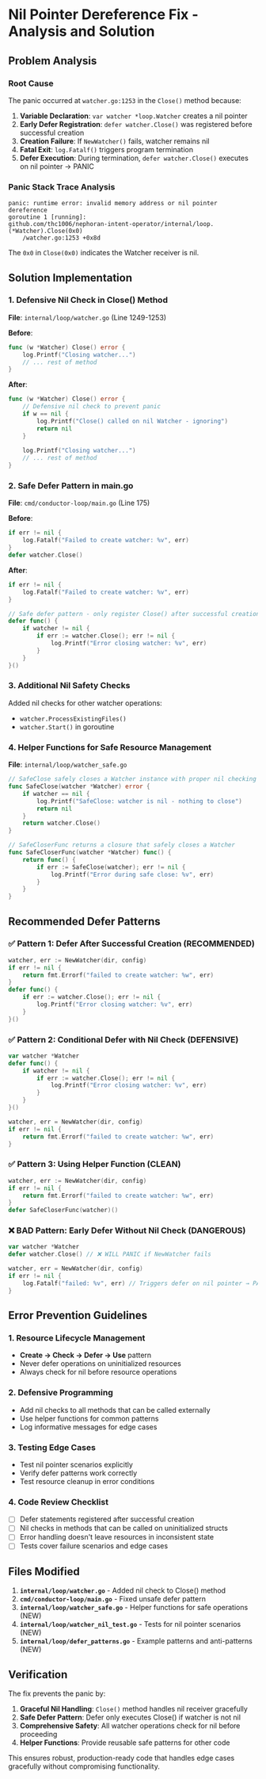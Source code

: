 # Nil Pointer Dereference Fix - Analysis and Solution

## Problem Analysis

### Root Cause
The panic occurred at `watcher.go:1253` in the `Close()` method because:

1. **Variable Declaration**: `var watcher *loop.Watcher` creates a nil pointer
2. **Early Defer Registration**: `defer watcher.Close()` was registered before successful creation
3. **Creation Failure**: If `NewWatcher()` fails, watcher remains nil
4. **Fatal Exit**: `log.Fatalf()` triggers program termination
5. **Defer Execution**: During termination, `defer watcher.Close()` executes on nil pointer → PANIC

### Panic Stack Trace Analysis
```
panic: runtime error: invalid memory address or nil pointer dereference
goroutine 1 [running]:
github.com/thc1006/nephoran-intent-operator/internal/loop.(*Watcher).Close(0x0)
    /watcher.go:1253 +0x8d
```

The `0x0` in `Close(0x0)` indicates the Watcher receiver is nil.

## Solution Implementation

### 1. Defensive Nil Check in Close() Method

**File**: `internal/loop/watcher.go` (Line 1249-1253)

**Before**:
```go
func (w *Watcher) Close() error {
    log.Printf("Closing watcher...")
    // ... rest of method
}
```

**After**:
```go
func (w *Watcher) Close() error {
    // Defensive nil check to prevent panic
    if w == nil {
        log.Printf("Close() called on nil Watcher - ignoring")
        return nil
    }
    
    log.Printf("Closing watcher...")
    // ... rest of method
}
```

### 2. Safe Defer Pattern in main.go

**File**: `cmd/conductor-loop/main.go` (Line 175)

**Before**:
```go
if err != nil {
    log.Fatalf("Failed to create watcher: %v", err)
}
defer watcher.Close()
```

**After**:
```go
if err != nil {
    log.Fatalf("Failed to create watcher: %v", err)
}

// Safe defer pattern - only register Close() after successful creation
defer func() {
    if watcher != nil {
        if err := watcher.Close(); err != nil {
            log.Printf("Error closing watcher: %v", err)
        }
    }
}()
```

### 3. Additional Nil Safety Checks

Added nil checks for other watcher operations:
- `watcher.ProcessExistingFiles()` 
- `watcher.Start()` in goroutine

### 4. Helper Functions for Safe Resource Management

**File**: `internal/loop/watcher_safe.go`

```go
// SafeClose safely closes a Watcher instance with proper nil checking
func SafeClose(watcher *Watcher) error {
    if watcher == nil {
        log.Printf("SafeClose: watcher is nil - nothing to close")
        return nil
    }
    return watcher.Close()
}

// SafeCloserFunc returns a closure that safely closes a Watcher
func SafeCloserFunc(watcher *Watcher) func() {
    return func() {
        if err := SafeClose(watcher); err != nil {
            log.Printf("Error during safe close: %v", err)
        }
    }
}
```

## Recommended Defer Patterns

### ✅ Pattern 1: Defer After Successful Creation (RECOMMENDED)
```go
watcher, err := NewWatcher(dir, config)
if err != nil {
    return fmt.Errorf("failed to create watcher: %w", err)
}
defer func() {
    if err := watcher.Close(); err != nil {
        log.Printf("Error closing watcher: %v", err)
    }
}()
```

### ✅ Pattern 2: Conditional Defer with Nil Check (DEFENSIVE)  
```go
var watcher *Watcher
defer func() {
    if watcher != nil {
        if err := watcher.Close(); err != nil {
            log.Printf("Error closing watcher: %v", err)
        }
    }
}()

watcher, err = NewWatcher(dir, config)
if err != nil {
    return fmt.Errorf("failed to create watcher: %w", err)
}
```

### ✅ Pattern 3: Using Helper Function (CLEAN)
```go
watcher, err := NewWatcher(dir, config)
if err != nil {
    return fmt.Errorf("failed to create watcher: %w", err)
}
defer SafeCloserFunc(watcher)()
```

### ❌ BAD Pattern: Early Defer Without Nil Check (DANGEROUS)
```go
var watcher *Watcher
defer watcher.Close() // ❌ WILL PANIC if NewWatcher fails

watcher, err = NewWatcher(dir, config)
if err != nil {
    log.Fatalf("failed: %v", err) // Triggers defer on nil pointer → PANIC
}
```

## Error Prevention Guidelines

### 1. Resource Lifecycle Management
- **Create → Check → Defer → Use** pattern
- Never defer operations on uninitialized resources
- Always check for nil before resource operations

### 2. Defensive Programming
- Add nil checks to all methods that can be called externally
- Use helper functions for common patterns
- Log informative messages for edge cases

### 3. Testing Edge Cases
- Test nil pointer scenarios explicitly
- Verify defer patterns work correctly
- Test resource cleanup in error conditions

### 4. Code Review Checklist
- [ ] Defer statements registered after successful creation
- [ ] Nil checks in methods that can be called on uninitialized structs
- [ ] Error handling doesn't leave resources in inconsistent state
- [ ] Tests cover failure scenarios and edge cases

## Files Modified

1. **`internal/loop/watcher.go`** - Added nil check to Close() method
2. **`cmd/conductor-loop/main.go`** - Fixed unsafe defer pattern
3. **`internal/loop/watcher_safe.go`** - Helper functions for safe operations (NEW)
4. **`internal/loop/watcher_nil_test.go`** - Tests for nil pointer scenarios (NEW)
5. **`internal/loop/defer_patterns.go`** - Example patterns and anti-patterns (NEW)

## Verification

The fix prevents the panic by:
1. **Graceful Nil Handling**: `Close()` method handles nil receiver gracefully  
2. **Safe Defer Pattern**: Defer only executes Close() if watcher is not nil
3. **Comprehensive Safety**: All watcher operations check for nil before proceeding
4. **Helper Functions**: Provide reusable safe patterns for other code

This ensures robust, production-ready code that handles edge cases gracefully without compromising functionality.